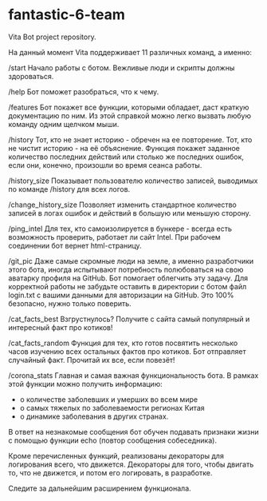 # fantastic-6-team

Vita Bot project repository.

На данный момент Vita поддерживает 11 различных команд, а именно:

/start
Начало работы с ботом. Вежливые люди и скрипты должны здороваться.

/help
Бот поможет разобраться, что к чему.

/features
Бот покажет все функции, которыми обладает, даст краткую документацию по ним. Из этой справкой можно легко вызвать любую команду одним щелчком мыши.

/history
Тот, кто не знает историю - обречен на ее повторение. Тот, кто не чистит историю - на её объяснение.  Функция покажет заданное количество последних действий или столько же последних ошибок, если они, конечно, произошли во время сеанса работы.

/history_size
Показывает пользователю количество записей, выводимых по команде /history для всех логов.

/change_history_size
Позволяет изменить стандартное количество записей в логах ошибок и действий в большую или меньшую сторону.

/ping_intel
Для тех, кто самоизолируется в бункере - всегда есть возможность проверить, работает ли сайт Intel. При рабочем соединении бот вернет html-страницу.

/git_pic
Даже самые скромные люди на земле, а именно разработчики этого бота, иногда испытывают потребность полюбоваться на свою аватарку профиля на GitHub. Бот помогает облегчить эту задачу.  Для корректной работы не забудьте оставить в директории с ботом файл login.txt с вашими данными для авторизации на GitHub. Это 100% безопасно, нужно только поверить.

/cat_facts_best
Взгрустнулось? Получите с сайта самый популярный и интересный факт про котиков!

/cat_facts_random
Функция для тех, кто готов посвятить несколько часов изучению всех остальных фактов про котиков. Бот отправляет случайный факт. Прочитай их все, если повезёт!

/corona_stats
Главная и самая важная функциональность бота. В рамках этой функции можно получить информацию:
- о количестве заболевших и умерших во всем мире
- о самых тяжелых по заболеваемости регионах Китая
- о динамике заболевания в других странах.

В ответ на незнакомые сообщения бот обучен подавать признаки жизни с помощью функции echo (повтор сообщения собеседника).

Кроме перечисленных функций, реализованы декораторы для логирования всего, что движется.
Декораторы для того, чтобы двигать то, что не движется, и потом его логировать, в разработке.

Следите за дальнейшим расширением функционала.
